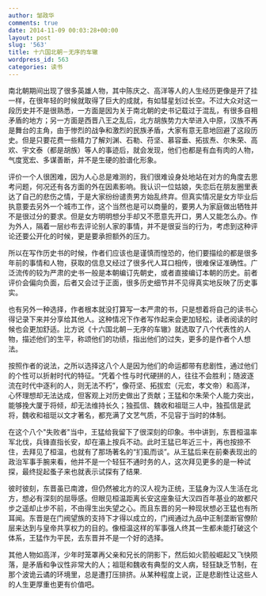 ```yaml
---
author: 邹政华
comments: true
date: 2014-11-09 00:03:28+00:00
layout: post
slug: '563'
title: 十六国北朝－无序的车辙
wordpress_id: 563
categories: 读书 
---
```


南北朝期间出现了很多英雄人物，其中陈庆之、高洋等人的人生经历更像是开了挂一样，在很年轻的时候就取得了巨大的成就，有如彗星划过长空。不过大众对这一段历史并不是很熟悉，一方面是因为关于南北朝的史书记载过于混乱，有很多自相矛盾的地方；另一方面是西晋八王之乱后，北方胡族势力大举进入中原，汉族不再是舞台的主角，由于惨烈的战争和激烈的民族矛盾，大家有意无意地回避了这段历史。但是只要花费一些精力了解刘渊、石勒、苻坚、慕容垂、拓拔焘、尔朱荣、高欢、宇文泰（都是胡族）等人的事迹后，就会发现，他们也都是有血有肉的人物，气度宽宏、多谋善断，并不是生硬的脸谱化形象。

评价一个人很困难，因为人心总是难测的，我们很难设身处地站在对方的角度去思考问题，何况还有各方面的外在因素影响。我认识一位姑娘，失恋后在朋友圈里表达了自己的悲伤之情，于是大家纷纷谴责男方始乱终弃。但真实情况是女方毕业后执意要去另外一个城市工作，这个当然也是可以商量的，要男人为家庭做出牺牲并不是很过分的要求。但是女方明明想分手却又不愿意先开口，男人又能怎么办。作为外人，隔着一层纱布去评论别人家的事情，并不是很妥当的行为，考虑到这种评论还要公开化的时候，更是要承担额外的压力。

所以在写作历史书的时候，作者们应该也是谨慎而惶恐的，他们要描绘的都是很多年前的事情和人物，获取的信息又经过了很多代人耳口相传，很难保证准确性。广泛流传的较为严肃的史书一般是本朝编订先朝史，或者直接编订本朝的历史。前者评价会偏向负面，后者又会过于正面，很多历史细节并不见得真实地反映了历史事实。

也有另外一种选择，作者根本就没打算写一本严肃的书，只是想着将自己的读书心得记录下来并分享给其他人。这种情况下作者写作起来会更加轻松，读者阅读的时候也会更加舒适。比方说《十六国北朝－无序的车辙》就选取了八个代表性的人物，描述他们的生平，称颂他们的功绩，指出他们的过失，更多的是作者个人想法。

按照作者的说法，之所以选择这八个人是因为他们的命运都带有悲剧性，通过他们的个性可以折射时代的特征。“凭着个性与时代硬拼的人，往往不会胜利；随波逐流在时代中逐利的人，则无法不朽”，像苻坚、拓拔宏（元宏，孝文帝）和高洋，心怀理想却无法达成，但客观上对历史做出了贡献；王猛和尔朱荣个人能力突出，能够挽大厦于将倾，却无法维持长久；独孤信、魏收和祖珽三人中，独孤信是武将，魏收和祖珽以文才著名，都充满了文艺气质，不见容于当时的体制。

在这个八个"失败者"当中，王猛给我留下了很深刻的印象。书中讲到，东晋桓温率军北伐，兵锋直指长安，却在灞上按兵不动。此时王猛已年近三十，再也按捺不住，去拜见了桓温，也就有了那场著名的“扪虱而谈”。从王猛后来在前秦表现出的政治军事手腕来看，他并不是一个轻狂不通时务的人，这次拜见更多的是一种试探，最终捉起蚤子来也就表示试探有了结果.

彼时彼刻，东晋虽已南渡，但仍然被北方的汉人视为正统，王猛身为汉人生活在北方，想必有深刻的屈辱感。但眼见桓温距离长安这座象征大汉四百年基业的故都尺步之遥却止步不前，不由得生出失望之心。而且东晋的另一种现状想必王猛也有所耳闻。东晋是在门阀望族的支持下才得以成立的，门阀通过九品中正制垄断官僚阶层来达到与皇帝共享权力的目的。像桓温这样的军事强人终其一生都未能打破这个体系，王猛作为平民，去东晋并不是一个好的选择。

其他人物如高洋，少年时笼罩再父亲和兄长的阴影下，然后如火箭般崛起又飞快陨落，是矛盾和争议性非常大的人；祖珽和魏收有典型的文人病，轻狂缺乏节制，在那个波诡云谲的环境里，总是遭打压排挤。从某种程度上说，正是悲剧性让这些人的人生更厚重也更有价值吧。
